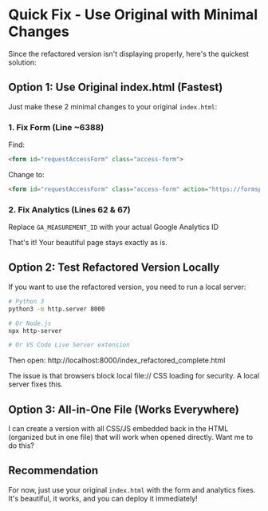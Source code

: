 # Quick Fix - Use Original with Minimal Changes

Since the refactored version isn't displaying properly, here's the quickest solution:

## Option 1: Use Original index.html (Fastest)

Just make these 2 minimal changes to your original `index.html`:

### 1. Fix Form (Line ~6388)
Find:
```html
<form id="requestAccessForm" class="access-form">
```

Change to:
```html
<form id="requestAccessForm" class="access-form" action="https://formspree.io/f/YOUR_FORM_ID" method="POST">
```

### 2. Fix Analytics (Lines 62 & 67)
Replace `GA_MEASUREMENT_ID` with your actual Google Analytics ID

That's it! Your beautiful page stays exactly as is.

## Option 2: Test Refactored Version Locally

If you want to use the refactored version, you need to run a local server:

```bash
# Python 3
python3 -m http.server 8000

# Or Node.js
npx http-server

# Or VS Code Live Server extension
```

Then open: http://localhost:8000/index_refactored_complete.html

The issue is that browsers block local file:// CSS loading for security. A local server fixes this.

## Option 3: All-in-One File (Works Everywhere)

I can create a version with all CSS/JS embedded back in the HTML (organized but in one file) that will work when opened directly. Want me to do this?

## Recommendation

For now, just use your original `index.html` with the form and analytics fixes. It's beautiful, it works, and you can deploy it immediately!